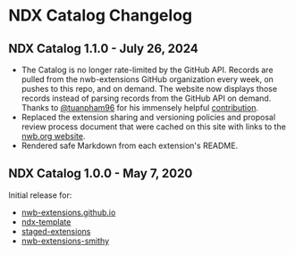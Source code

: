 # NDX Catalog Changelog

## NDX Catalog 1.1.0 - July 26, 2024

- The Catalog is no longer rate-limited by the GitHub API. Records are pulled from the nwb-extensions GitHub organization every week, on pushes to this repo, and on demand. The website now displays those records instead of parsing records from the GitHub API on demand. Thanks to [@tuanpham96](https://github.com/tuanpham96) for his immensely helpful [contribution](https://github.com/nwb-extensions/nwb-extensions.github.io/pull/17).
- Replaced the extension sharing and versioning policies and proposal review process document that were cached on this site with links to the [nwb.org website](https://www.nwb.org/policies-overview/).
- Rendered safe Markdown from each extension's README.

## NDX Catalog 1.0.0 - May 7, 2020

Initial release for:
- [nwb-extensions.github.io](https://github.com/nwb-extensions/nwb-extensions.github.io)
- [ndx-template](https://github.com/nwb-extensions/ndx-template)
- [staged-extensions](https://github.com/nwb-extensions/staged-extensions)
- [nwb-extensions-smithy](https://github.com/nwb-extensions/nwb-extensions-smithy)
